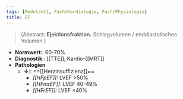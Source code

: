```yaml
---
tags: [Modul/m11, Fach/Kardiologie, Fach/Physiologie]
title: EF
---
```

> (Abstract::**Ejektionsfraktion.** Schlagvolumen / enddiastolisches Volumen.)
- **Normwert**:: 60-70%
- **Diagnostik**:: [[TTE]], Kardio-[[MRT]]
- **Pathologien**
	- **↓**:: ==[[Herzinsuffizienz]]==
		- *[[HFpEF]]:* LVEF >50%
		- *[[HFmrEF]]:* LVEF 40-49%
		- *[[HFrEF]]:* LVEF <40%